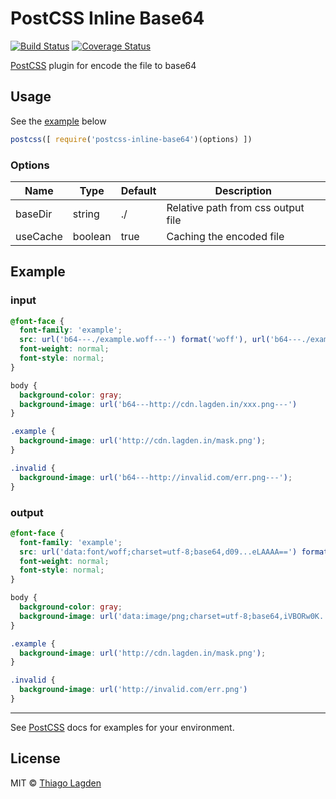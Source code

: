 # PostCSS Inline Base64
[![Build Status][ci-img]][ci]
[![Coverage Status][cover-img]][cover]

[PostCSS](https://github.com/postcss/postcss) plugin for encode the file to base64

[PostCSS]:   https://github.com/postcss/postcss
[ci-img]:    https://travis-ci.org/lagden/postcss-inline-base64.svg
[ci]:        https://travis-ci.org/lagden/postcss-inline-base64
[cover-img]: https://codecov.io/gh/lagden/postcss-inline-base64/branch/master/graph/badge.svg
[cover]:     https://codecov.io/gh/lagden/postcss-inline-base64


## Usage

See the [example](#example) below

```js
postcss([ require('postcss-inline-base64')(options) ])
```

### Options

Name        | Type    | Default | Description
----------- | ------- | ------- | -----------
baseDir     | string  | ./      | Relative path from css output file
useCache    | boolean | true    | Caching the encoded file


## Example

### input

```css
@font-face {
  font-family: 'example';
  src: url('b64---./example.woff---') format('woff'), url('b64---./example.woff2---') format('woff2');
  font-weight: normal;
  font-style: normal;
}

body {
  background-color: gray;
  background-image: url('b64---http://cdn.lagden.in/xxx.png---')
}

.example {
  background-image: url('http://cdn.lagden.in/mask.png');
}

.invalid {
  background-image: url('b64---http://invalid.com/err.png---');
}
```

### output

```css
@font-face {
  font-family: 'example';
  src: url('data:font/woff;charset=utf-8;base64,d09...eLAAAA==') format('woff'), url('data:font/woff2;charset=utf-8;base64,d09...eLAAAA==') format('woff2');
  font-weight: normal;
  font-style: normal;
}

body {
  background-color: gray;
  background-image: url('data:image/png;charset=utf-8;base64,iVBORw0K...SuQmCC');
}

.example {
  background-image: url('http://cdn.lagden.in/mask.png');
}

.invalid {
  background-image: url('http://invalid.com/err.png')
}
```

---

See [PostCSS](https://github.com/postcss/postcss/tree/master/docs) docs for examples for your environment.


## License

MIT © [Thiago Lagden](http://lagden.in)
